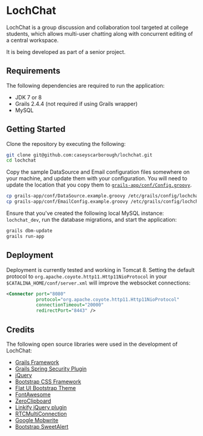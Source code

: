 # LochChat

LochChat is a group discussion and collaboration tool targeted at college students, which allows multi-user chatting along with concurrent editing of a central workspace.

It is being developed as part of a senior project.

## Requirements

The following dependencies are required to run the application:

* JDK 7 or 8
* Grails 2.4.4 (not required if using Grails wrapper)
* MySQL

## Getting Started

Clone the repository by executing the following:

```bash
git clone git@github.com:caseyscarborough/lochchat.git
cd lochchat
```

Copy the sample DataSource and Email configuration files somewhere on your machine, and update them with your configuration. You will need to update the location that you copy them to [`grails-app/conf/Config.groovy`](https://github.com/caseyscarborough/lochchat/blob/master/grails-app/conf/Config.groovy#L15).

```bash
cp grails-app/conf/DataSource.example.groovy /etc/grails/config/lochchat/DataSource.groovy
cp grails-app/conf/EmailConfig.example.groovy /etc/grails/config/lochchat/EmailConfig.groovy
```

Ensure that you've created the following local MySQL instance: `lochchat_dev`, run the database migrations, and start the application:

```bash
grails dbm-update
grails run-app
```

## Deployment

Deployment is currently tested and working in Tomcat 8. Setting the default protocol to `org.apache.coyote.http11.Http11NioProtocol` in your `$CATALINA_HOME/conf/server.xml` will improve the websocket connections:

```xml
<Connector port="8080"
           protocol="org.apache.coyote.http11.Http11NioProtocol"
           connectionTimeout="20000"
           redirectPort="8443" />
```

## Credits

The following open source libraries were used in the development of LochChat:

* [Grails Framework](http://grails.org)
* [Grails Spring Security Plugin](http://grails.org/plugin/spring-security-core)
* [jQuery](http://jquery.com/)
* [Bootstrap CSS Framework](http://getbootstrap.com/)
* [Flat UI Bootstrap Theme](http://designmodo.github.io/Flat-UI/)
* [FontAwesome](http://fontawesome.io/)
* [ZeroClipboard](http://zeroclipboard.org/)
* [Linkify jQuery plugin](http://soapbox.github.io/jQuery-linkify/)
* [RTCMultiConnection](http://www.rtcmulticonnection.org/)
* [Google Mobwrite](http://code.google.com/p/google-mobwrite/)
* [Bootstrap SweetAlert](http://lipis.github.io/bootstrap-sweetalert/)